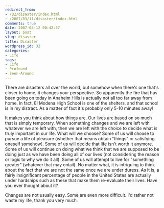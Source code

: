 ```yaml
---
redirect_from:
- /32/disaster/index.html
- /2007/03/11/disaster/index.html
comments: true
date: 2007-03-12 00:42:57
layout: post
slug: disaster
title: Disaster
wordpress_id: 32
categories:
- Life
tags:
- Life
- Profound
- Seen-Around
---
```


There are disasters all over the world, but somehow when there's one that's closer to home, it changes your perspective.  So apparently the fire that has been going on today in Anaheim Hills is actually not all too far away from home.  In fact, El Modena High School is one of the shelters, and that school is in my distract.  As a matter of fact it's probably only 5-10 minutes away!


It makes you think about how things are.  Our lives are based on so much that is simply temporary.  When something changes and we are left with whatever we are left with, then we are left with the choice to decide what is truly important in our life.  What will we choose?  Some of us will choose to pursue a life of pleasure (whether that means obtain "things" or satisfying oneself somehow).  Some of us will decide that life isn't worth it anymore.  Some of us will continue on doing what we think that we are supposed to be doing just as we have been doing all of our lives (not considering the reason or logic to why we do it all).  Some of us will attempt to live for "something greater" (whatever that may entail).  No matter what, it is intriguing to think about the fact that we are not the same once we are under duress.  As it is, a fairly insignificant percentage of people in the United States are actually under hardships such as these that make them re-evaluate their lives.  Have you ever thought about it?

Changes are not usually easy.  Some are even more difficult.  I'd rather not waste my life, thank you very much.
